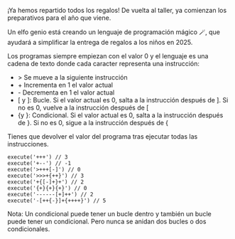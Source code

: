 ¡Ya hemos repartido todos los regalos! De vuelta al taller, ya comienzan los
preparativos para el año que viene.

Un elfo genio está creando un lenguaje de programación mágico 🪄, que ayudará a
simplificar la entrega de regalos a los niños en 2025.

Los programas siempre empiezan con el valor 0 y el lenguaje es una cadena de
texto donde cada caracter representa una instrucción:

- \> Se mueve a la siguiente instrucción
- \+ Incrementa en 1 el valor actual
- \- Decrementa en 1 el valor actual
- [ y ]: Bucle. Si el valor actual es 0, salta a la instrucción después de ]. Si
  no es 0, vuelve a la instrucción después de [
- {y }: Condicional. Si el valor actual es 0, salta a la instrucción después de
  }. Si no es 0, sigue a la instrucción después de {

Tienes que devolver el valor del programa tras ejecutar todas las instrucciones.

```{javascript}
execute('+++') // 3
execute('+--') // -1
execute('>+++[-]') // 0
execute('>>>+{++}') // 3
execute('+{[-]+}+') // 2
execute('{+}{+}{+}') // 0
execute('------[+]++') // 2
execute('-[++{-}]+{++++}') // 5
```

Nota: Un condicional puede tener un bucle dentro y también un bucle puede tener
un condicional. Pero nunca se anidan dos bucles o dos condicionales.

